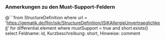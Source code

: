 ### Anmerkungen zu den Must-Support-Feldern

@```from
	StructureDefinition
where
    url = 'https://gematik.de/fhir/isik/StructureDefinition/ISiKAllergieUnvertraeglichkeit'
for differential.element
where mustSupport = true
  and short.exists()
select
	Feldname: id, Kurzbeschreibung: short, Hinweise: comment
```
